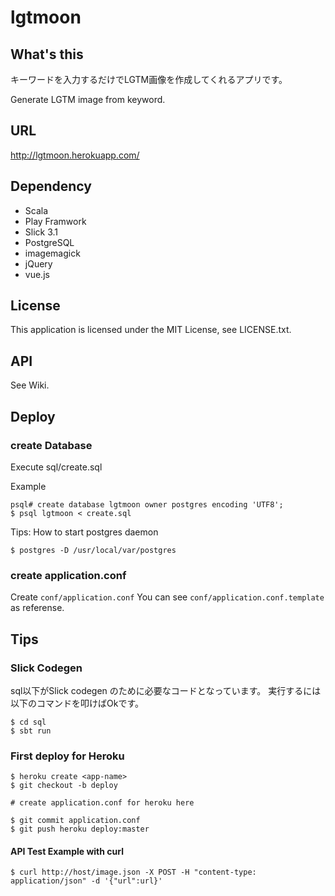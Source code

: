 # lgtmoon

## What's this

キーワードを入力するだけでLGTM画像を作成してくれるアプリです。

Generate LGTM image from keyword.

## URL

http://lgtmoon.herokuapp.com/

## Dependency

* Scala
* Play Framwork
* Slick 3.1
* PostgreSQL
* imagemagick
* jQuery
* vue.js

## License

This application is licensed under the MIT License, see LICENSE.txt.

## API

See Wiki.

## Deploy

### create Database

Execute sql/create.sql

Example

```
psql# create database lgtmoon owner postgres encoding 'UTF8';
$ psql lgtmoon < create.sql
```

Tips: How to start postgres daemon

```
$ postgres -D /usr/local/var/postgres
```

### create application.conf

Create `conf/application.conf`
You can see `conf/application.conf.template` as referense.

## Tips

### Slick Codegen

sql以下がSlick codegen のために必要なコードとなっています。
実行するには以下のコマンドを叩けばOkです。

```
$ cd sql
$ sbt run
```

### First deploy for Heroku

```
$ heroku create <app-name>
$ git checkout -b deploy

# create application.conf for heroku here

$ git commit application.conf
$ git push heroku deploy:master
```
#### API Test Example with curl

```
$ curl http://host/image.json -X POST -H "content-type: application/json" -d '{"url":url}'
```
